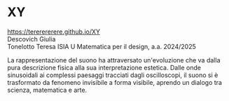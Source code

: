 # XY

https://tererererere.github.io/XY   
Descovich Giulia <br>
Tonelotto Teresa
ISIA U
Matematica per il design, a.a. 2024/2025

La rappresentazione del suono ha attraversato un'evoluzione che va dalla pura descrizione fisica alla sua interpretazione estetica. Dalle onde sinusoidali ai complessi paesaggi tracciati dagli oscilloscopi, il suono si è trasformato da fenomeno invisibile a forma visibile, aprendo un dialogo tra scienza, matematica e arte.

